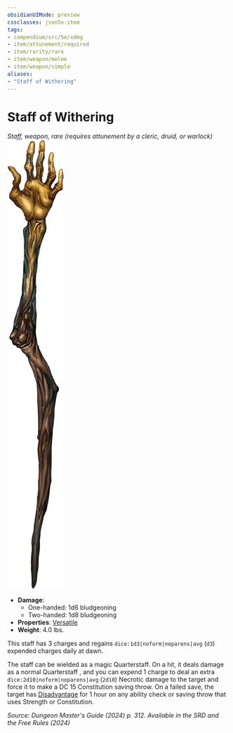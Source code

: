 ```yaml
---
obsidianUIMode: preview
cssclasses: json5e-item
tags:
- compendium/src/5e/xdmg
- item/attunement/required
- item/rarity/rare
- item/weapon/melee
- item/weapon/simple
aliases: 
- "Staff of Withering"
---
```

# Staff of Withering
*Staff, weapon, rare (requires attunement by a cleric, druid, or warlock)*  
![](/3-Mechanics/CLI/items/img/staff-of-withering.webp#right)

- **Damage**:
  - One-handed: 1d6 bludgeoning
  - Two-handed: 1d8 bludgeoning
- **Properties**: [Versatile](item-properties.md#Versatile)
- **Weight**: 4.0 lbs.

This staff has 3 charges and regains `dice:1d3|noform|noparens|avg` (`d3`) expended charges daily at dawn.

The staff can be wielded as a magic Quarterstaff. On a hit, it deals damage as a normal Quarterstaff , and you can expend 1 charge to deal an extra `dice:2d10|noform|noparens|avg` (`2d10`) Necrotic damage to the target and force it to make a DC 15 Constitution saving throw. On a failed save, the target has [Disadvantage](/3-Mechanics/CLI/variant-rules/disadvantage-xphb.md) for 1 hour on any ability check or saving throw that uses Strength or Constitution.

*Source: Dungeon Master's Guide (2024) p. 312. Available in the <span title='Systems Reference Document (5.2)'>SRD</span> and the Free Rules (2024)*